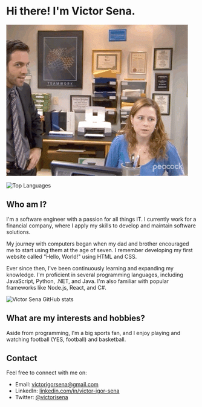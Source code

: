 # Hi there! I'm Victor Sena.

![Hello I'm Victor Sena](./images/jim-hello.gif)

![Top Languages](https://github-readme-stats.vercel.app/api/top-langs/?username=victorisena&layout=compact)

## Who am I?

I'm a software engineer with a passion for all things IT. I currently work for a financial company, where I apply my skills to develop and maintain software solutions.

My journey with computers began when my dad and brother encouraged me to start using them at the age of seven. I remember developing my first website called "Hello, World!" using HTML and CSS.

Ever since then, I've been continuously learning and expanding my knowledge. I'm proficient in several programming languages, including JavaScript, Python, .NET, and Java. I'm also familiar with popular frameworks like Node.js, React, and C#.

![Victor Sena GitHub stats](https://github-readme-stats.vercel.app/api?username=victorisena&show_icons=true&theme=dracula)

## What are my interests and hobbies?

Aside from programming, I'm a big sports fan, and I enjoy playing and watching football (YES, football) and basketball.

## Contact 

Feel free to connect with me on:

* Email: victorigorsena@gmail.com
* LinkedIn: [linkedin.com/in/victor-igor-sena](https://www.linkedin.com/in/victor-igor-sena/)
* Twitter: [@victorisena](https://twitter.com/victorisena)